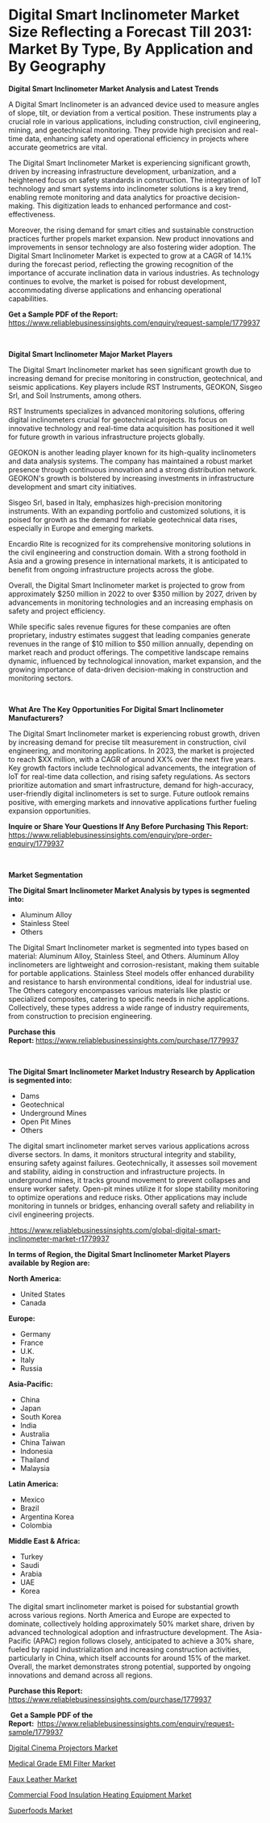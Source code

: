 <p><h1>Digital Smart Inclinometer Market Size Reflecting a Forecast Till 2031: Market By Type, By Application and By Geography</h1></p><p><strong>Digital Smart Inclinometer Market Analysis and Latest Trends</strong></p>
<p><p>A Digital Smart Inclinometer is an advanced device used to measure angles of slope, tilt, or deviation from a vertical position. These instruments play a crucial role in various applications, including construction, civil engineering, mining, and geotechnical monitoring. They provide high precision and real-time data, enhancing safety and operational efficiency in projects where accurate geometrics are vital.</p><p>The Digital Smart Inclinometer Market is experiencing significant growth, driven by increasing infrastructure development, urbanization, and a heightened focus on safety standards in construction. The integration of IoT technology and smart systems into inclinometer solutions is a key trend, enabling remote monitoring and data analytics for proactive decision-making. This digitization leads to enhanced performance and cost-effectiveness.</p><p>Moreover, the rising demand for smart cities and sustainable construction practices further propels market expansion. New product innovations and improvements in sensor technology are also fostering wider adoption. The Digital Smart Inclinometer Market is expected to grow at a CAGR of 14.1% during the forecast period, reflecting the growing recognition of the importance of accurate inclination data in various industries. As technology continues to evolve, the market is poised for robust development, accommodating diverse applications and enhancing operational capabilities.</p></p>
<p><strong>Get a Sample PDF of the Report:&nbsp;</strong> <a href="https://www.reliablebusinessinsights.com/enquiry/request-sample/1779937?utm_campaign=60&utm_medium=2&utm_source=Github&utm_content=ia&utm_term=19122024&utm_id=digital-smart-inclinometer">https://www.reliablebusinessinsights.com/enquiry/request-sample/1779937</a></p>
<p>&nbsp;</p>
<p><strong>Digital Smart Inclinometer Major Market Players</strong></p>
<p><p>The Digital Smart Inclinometer market has seen significant growth due to increasing demand for precise monitoring in construction, geotechnical, and seismic applications. Key players include RST Instruments, GEOKON, Sisgeo Srl, and Soil Instruments, among others.</p><p>RST Instruments specializes in advanced monitoring solutions, offering digital inclinometers crucial for geotechnical projects. Its focus on innovative technology and real-time data acquisition has positioned it well for future growth in various infrastructure projects globally.</p><p>GEOKON is another leading player known for its high-quality inclinometers and data analysis systems. The company has maintained a robust market presence through continuous innovation and a strong distribution network. GEOKON's growth is bolstered by increasing investments in infrastructure development and smart city initiatives.</p><p>Sisgeo Srl, based in Italy, emphasizes high-precision monitoring instruments. With an expanding portfolio and customized solutions, it is poised for growth as the demand for reliable geotechnical data rises, especially in Europe and emerging markets.</p><p>Encardio Rite is recognized for its comprehensive monitoring solutions in the civil engineering and construction domain. With a strong foothold in Asia and a growing presence in international markets, it is anticipated to benefit from ongoing infrastructure projects across the globe.</p><p>Overall, the Digital Smart Inclinometer market is projected to grow from approximately $250 million in 2022 to over $350 million by 2027, driven by advancements in monitoring technologies and an increasing emphasis on safety and project efficiency.</p><p>While specific sales revenue figures for these companies are often proprietary, industry estimates suggest that leading companies generate revenues in the range of $10 million to $50 million annually, depending on market reach and product offerings. The competitive landscape remains dynamic, influenced by technological innovation, market expansion, and the growing importance of data-driven decision-making in construction and monitoring sectors.</p></p>
<p>&nbsp;</p>
<p><strong>What Are The Key Opportunities For Digital Smart Inclinometer Manufacturers?</strong></p>
<p><p>The Digital Smart Inclinometer market is experiencing robust growth, driven by increasing demand for precise tilt measurement in construction, civil engineering, and monitoring applications. In 2023, the market is projected to reach $XX million, with a CAGR of around XX% over the next five years. Key growth factors include technological advancements, the integration of IoT for real-time data collection, and rising safety regulations. As sectors prioritize automation and smart infrastructure, demand for high-accuracy, user-friendly digital inclinometers is set to surge. Future outlook remains positive, with emerging markets and innovative applications further fueling expansion opportunities.</p></p>
<p><strong>Inquire or Share Your Questions If Any Before Purchasing This Report:</strong> <a href="https://www.reliablebusinessinsights.com/enquiry/pre-order-enquiry/1779937?utm_campaign=60&utm_medium=2&utm_source=Github&utm_content=ia&utm_term=19122024&utm_id=digital-smart-inclinometer">https://www.reliablebusinessinsights.com/enquiry/pre-order-enquiry/1779937</a></p>
<p>&nbsp;</p>
<p><strong>Market Segmentation</strong></p>
<p><strong>The Digital Smart Inclinometer Market Analysis by types is segmented into:</strong></p>
<p><ul><li>Aluminum Alloy</li><li>Stainless Steel</li><li>Others</li></ul></p>
<p><p>The Digital Smart Inclinometer market is segmented into types based on material: Aluminum Alloy, Stainless Steel, and Others. Aluminum Alloy inclinometers are lightweight and corrosion-resistant, making them suitable for portable applications. Stainless Steel models offer enhanced durability and resistance to harsh environmental conditions, ideal for industrial use. The Others category encompasses various materials like plastic or specialized composites, catering to specific needs in niche applications. Collectively, these types address a wide range of industry requirements, from construction to precision engineering.</p></p>
<p><strong>Purchase this Report:&nbsp;</strong><a href="https://www.reliablebusinessinsights.com/purchase/1779937?utm_campaign=60&utm_medium=2&utm_source=Github&utm_content=ia&utm_term=19122024&utm_id=digital-smart-inclinometer">https://www.reliablebusinessinsights.com/purchase/1779937</a></p>
<p>&nbsp;</p>
<p><strong>The Digital Smart Inclinometer Market Industry Research by Application is segmented into:</strong></p>
<p><ul><li>Dams</li><li>Geotechnical</li><li>Underground Mines</li><li>Open Pit Mines</li><li>Others</li></ul></p>
<p><p>The digital smart inclinometer market serves various applications across diverse sectors. In dams, it monitors structural integrity and stability, ensuring safety against failures. Geotechnically, it assesses soil movement and stability, aiding in construction and infrastructure projects. In underground mines, it tracks ground movement to prevent collapses and ensure worker safety. Open-pit mines utilize it for slope stability monitoring to optimize operations and reduce risks. Other applications may include monitoring in tunnels or bridges, enhancing overall safety and reliability in civil engineering projects.</p></p>
<p><a href="https://www.reliablebusinessinsights.com/global-digital-smart-inclinometer-market-r1779937?utm_campaign=60&utm_medium=2&utm_source=Github&utm_content=ia&utm_term=19122024&utm_id=digital-smart-inclinometer">&nbsp;https://www.reliablebusinessinsights.com/global-digital-smart-inclinometer-market-r1779937</a></p>
<p><strong>In terms of Region, the Digital Smart Inclinometer Market Players available by Region are:</strong></p>
<p>
    <p> <strong> North America: </strong>
        <ul>
            <li>United States</li>
            <li>Canada</li>
        </ul>
        </p> 
    <p> <strong> Europe: </strong>
        <ul>
            <li>Germany</li>
            <li>France</li>
            <li>U.K.</li>
            <li>Italy</li>
            <li>Russia</li>
        </ul>
        </p> 
    <p> <strong> Asia-Pacific: </strong>
        <ul>
            <li>China</li>
            <li>Japan</li>
            <li>South Korea</li>
            <li>India</li>
            <li>Australia</li>
            <li>China Taiwan</li>
            <li>Indonesia</li>
            <li>Thailand</li>
            <li>Malaysia</li>
        </ul>
        </p> 
    <p> <strong> Latin America: </strong>
        <ul>
            <li>Mexico</li>
            <li>Brazil</li>
            <li>Argentina Korea</li>
            <li>Colombia</li>
        </ul>
        </p> 
    <p> <strong> Middle East & Africa: </strong>
        <ul>
            <li>Turkey</li>
            <li>Saudi</li>
            <li>Arabia</li>
            <li>UAE</li>
            <li>Korea</li>
        </ul>
    </p>
    </p>
<p><p>The digital smart inclinometer market is poised for substantial growth across various regions. North America and Europe are expected to dominate, collectively holding approximately 50% market share, driven by advanced technological adoption and infrastructure development. The Asia-Pacific (APAC) region follows closely, anticipated to achieve a 30% share, fueled by rapid industrialization and increasing construction activities, particularly in China, which itself accounts for around 15% of the market. Overall, the market demonstrates strong potential, supported by ongoing innovations and demand across all regions.</p></p>
<p><strong>Purchase this Report: </strong><a href="https://www.reliablebusinessinsights.com/purchase/1779937?utm_campaign=60&utm_medium=2&utm_source=Github&utm_content=ia&utm_term=19122024&utm_id=digital-smart-inclinometer">https://www.reliablebusinessinsights.com/purchase/1779937</a></p>
<p>&nbsp;<strong>Get a Sample PDF of the Report:&nbsp;&nbsp;</strong><a href="https://www.reliablebusinessinsights.com/enquiry/request-sample/1779937?utm_campaign=60&utm_medium=2&utm_source=Github&utm_content=ia&utm_term=19122024&utm_id=digital-smart-inclinometer">https://www.reliablebusinessinsights.com/enquiry/request-sample/1779937</a></p>
<p><strong></strong></p>
<p><p><a href="https://www.linkedin.com/pulse/market-insights-evaluating-competitors-digital-cinema-projectors-ikdkf?utm_campaign=60&utm_medium=2&utm_source=Github&utm_content=ia&utm_term=19122024&utm_id=digital-smart-inclinometer">Digital Cinema Projectors Market</a></p><p><a href="https://github.com/NargisHussain432/Market-Research-Report-List-1/blob/main/medical-grade-emi-filter-market.md?utm_campaign=60&utm_medium=2&utm_source=Github&utm_content=ia&utm_term=19122024&utm_id=digital-smart-inclinometer">Medical Grade EMI Filter Market</a></p><p><a href="https://www.linkedin.com/pulse/f-my-mkt-intel-xkfif?utm_campaign=60&utm_medium=2&utm_source=Github&utm_content=ia&utm_term=19122024&utm_id=digital-smart-inclinometer">Faux Leather Market</a></p><p><a href="https://github.com/FahadAhmed223/Market-Research-Report-List-1/blob/main/commercial-food-insulation-heating-equipment-market.md?utm_campaign=60&utm_medium=2&utm_source=Github&utm_content=ia&utm_term=19122024&utm_id=digital-smart-inclinometer">Commercial Food Insulation Heating Equipment Market</a></p><p><a href="https://www.linkedin.com/pulse/global-superfoods-industry-analysis-share-growth-trends-forecast-ixive?utm_campaign=60&utm_medium=2&utm_source=Github&utm_content=ia&utm_term=19122024&utm_id=digital-smart-inclinometer">Superfoods Market</a></p></p>